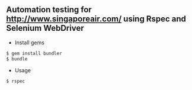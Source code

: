Automation testing for http://www.singaporeair.com/ using Rspec and Selenium WebDriver
---
* Install gems
```sh
$ gem install bundler
$ bundle
```

* Usage
```sh
$ rspec
```
